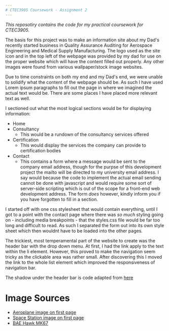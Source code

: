 ```yaml
---
# CTEC3905 Coursework - Assignment 2
---
```

*This reposotiry contains the code for my practical coursework for CTEC3905.*

The basis for this project was to make an information site about my Dad's recently started business in Quality Assurance Auditing for Aerospace Engineering and Medical Supply Manufacturing. The logo used as the site icon and in the top left of the webpage was provided by my dad for use on the proper website which will have the content filled out properly. Any other images were found from various wallpaper/stock image websites.

Due to time constraints on both my end and my Dad's end, we were unable to solidify what the content of the webpage should be. As such I have used Lorem ipsum paragraphs to fill out the page in where we imagined the actual text would be. There are some places I have placed more relevant text as well.

I sectioned out what the most logical sections would be for displaying information:
- Home
- Consultancy 
    - This would be a rundown of the consultancy services offered
- Certification 
    - This would display the services the company can provide to certification bodies  
- Contact 
    - This contains a form where a message would be sent to the company email address, though for the purpse of this development project the mailto will be directed to my university email address. I say would because the code to implement the actual email sending cannot be done with javascript and would require some sort of server-side scripting which is out of the scope for a front-end web development address. The form *does* however, kindly inform you if you have forgotten to fill in a section.

I started off with one css stylesheet that would contain everything, until I got to a point with the contact page where there was *so much* styling going on - including media breakpoints - that the styles.css file would be far too long and difficult to read. As such I separated the form out into its own style sheet which then wouldnt have to be loaded into the other pages.

The trickiest, most temperamental part of the website to create was the header bar with the drop down menu. At first, I had the link apply to the text within the li element. However, this proved to make the navigation seem tricky as the clickable area was rather small. After discovering this I moved the link to the whole list element which improved the responsiveness of navigation bar.

The shadow under the header bar is code adapted from [here](https://css-tricks.com/snippets/css/css-box-shadow/)

# Image Sources

* [Aeroplane image on first page](https://wallpaperscraft.com/download/aircraft_sky_smoke_flying_113843/3840x2400#)
* [Space Station image on first page](https://wallpaperscraft.com/wallpaper/space_station_layout_solar_panels_58298)
* [BAE Hawk MK67](https://wallpaperscraft.com/download/bae_hawk_mk_67_attack_aircraft_flying_military_109931/1920x1080#)